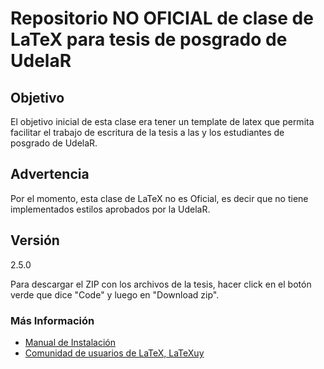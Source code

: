 # Repositorio NO OFICIAL de clase de LaTeX para tesis de posgrado de UdelaR

## Objetivo
El objetivo  inicial de esta clase era tener un template de latex que permita facilitar el trabajo de escritura de la tesis a las y los estudiantes de posgrado de UdelaR.

## Advertencia
Por el momento, esta clase de LaTeX no es Oficial, es decir que no tiene implementados estilos aprobados por la UdelaR.

## Versión
2.5.0

Para descargar el ZIP con los archivos de la tesis, hacer click en el botón verde que dice "Code" y luego en "Download zip".

### Más Información
- [Manual de Instalación](https://github.com/LaTeXUy/UdelaRTeX/blob/master/README/Manual_Instalacion_v1.4.pdf)
- [Comunidad de usuarios de LaTeX, LaTeXuy](https://sites.google.com/view/latexuy)
